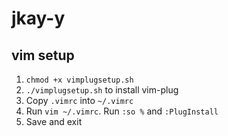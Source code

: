 # jkay-y

## vim setup

1. `chmod +x vimplugsetup.sh`
2. `./vimplugsetup.sh` to install vim-plug
3. Copy `.vimrc` into `~/.vimrc`
4. Run `vim ~/.vimrc`. Run `:so %` and `:PlugInstall`
5. Save and exit
